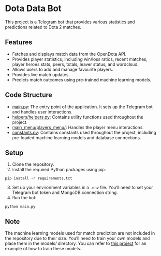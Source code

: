 # Dota Data Bot

This project is a Telegram bot that provides various statistics and predictions related to Dota 2 matches.

## Features

- Fetches and displays match data from the OpenDota API.
- Provides player statistics, including win/loss ratios, recent matches, player heroes stats, peers, totals, leaver status, and wordcloud.
- Allows users to add and manage favourite players.
- Provides live match updates.
- Predicts match outcomes using pre-trained machine learning models.

## Code Structure

- [main.py](main.py): The entry point of the application. It sets up the Telegram bot and handles user interactions.
- [helpers/helpers.py](helpers/helpers.py): Contains utility functions used throughout the project.
- [main_menu/players_menu/](main_menu/players_menu/): Handles the player menu interactions.
- [constants.py](constants.py): Contains constants used throughout the project, including pre-loaded machine learning models and database connections.

## Setup

1. Clone the repository.
2. Install the required Python packages using pip:

```shell
pip install -r requirements.txt
```
3. Set up your environment variables in a `.env` file. You'll need to set your Telegram bot token and MongoDB connection string.
4. Run the bot:
```shell
python main.py
```

## Note

The machine learning models used for match prediction are not included in the repository due to their size. You'll need to train your own models and place them in the models/ directory. You can refer to [this project](https://github.com/sukhrobyangibaev/thesis-pub) for an example of how to train these models.
